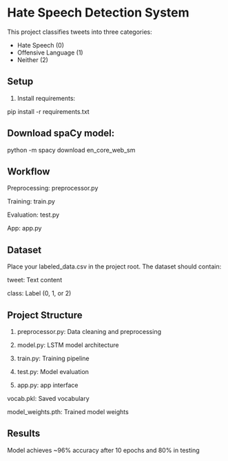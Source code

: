 # Hate Speech Detection System

This project classifies tweets into three categories:
- Hate Speech (0)
- Offensive Language (1)
- Neither (2)

## Setup

1. Install requirements:

pip install -r requirements.txt

## Download spaCy model:

python -m spacy download en_core_web_sm

## Workflow

Preprocessing: preprocessor.py

Training: train.py

Evaluation: test.py

App: app.py

## Dataset
Place your labeled_data.csv in the project root. The dataset should contain:

tweet: Text content

class: Label (0, 1, or 2)

## Project Structure
1. preprocessor.py: Data cleaning and preprocessing

2. model.py: LSTM model architecture

3. train.py: Training pipeline

4. test.py: Model evaluation

5. app.py: app interface

vocab.pkl: Saved vocabulary

model_weights.pth: Trained model weights

## Results
Model achieves ~96% accuracy after 10 epochs and 80% in testing